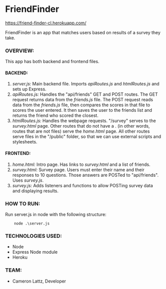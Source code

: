 # FriendFinder
https://friend-finder-cl.herokuapp.com/

FriendFinder is an app that matches users based on results of a survey they take.

### OVERVIEW:
This app has both backend and frontend files.
#### BACKEND:
1. *server.js:* Main backend file. Imports *apiRoutes.js* and *htmlRoutes.js* and sets up Express.
1. *apiRoutes.js:* Handles the "api/friends" GET and POST routes. The GET request returns data from the *friends.js* file. The POST request reads data from the *friends.js* file, then compares the scores in that file to scores the user entered. It then saves the user to the friends list and returns the friend who scored the closest.
1. *htmlRoutes.js:* Handles the webpage requests. "/survey" serves to the *survey.html* page. Other routes that do not have a . (in other words, routes that are not files) serve the *home.html* page. All other routes serve files in the "/public" folder, so that we can use external scripts and stylesheets.
#### FRONTEND:
1. *home.html:* Intro page. Has links to *survey.html* and a list of friends.
1. *survey.html:* Survey page. Users must enter their name and their responses to 10 questions. Those answers are POSTed to "api/friends". Uses *survey.js*.
1. *survey.js:* Adds listeners and functions to allow POSTing survey data and displaying results.

### HOW TO RUN:
Run server.js in node with the following structure:
```
    node .\server.js
```

### TECHNOLOGIES USED:
* Node
* Express Node module
* Heroku

### TEAM:
* Cameron Lattz, Developer